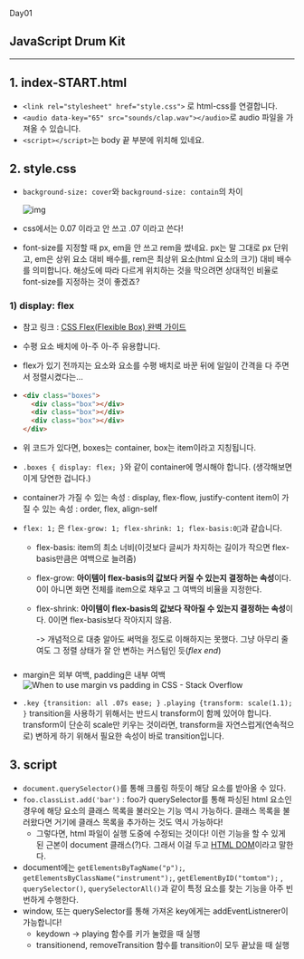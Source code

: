 Day01

## JavaScript Drum Kit



---



## 1. index-START.html

* `<link rel="stylesheet" href="style.css">` 로 html-css를 연결합니다. 
* `<audio data-key="65" src="sounds/clap.wav"></audio>`로 audio 파일을 가져올 수 있습니다. 
* `<script></script>`는 body 끝 부분에 위치해 있네요. 



## 2. style.css

* `background-size: cover`와 `background-size: contain`의 차이

  ![img](https://i0.wp.com/css-tricks.com/wp-content/uploads/2015/02/cover-and-contain.jpg?ssl=1)

* css에서는 0.07 이라고 안 쓰고 .07 이라고 쓴다!

* font-size를 지정할 때 px, em을 안 쓰고 rem을 썼네요. px는 말 그대로 px 단위고, em은 상위 요소 대비 배수를, rem은 최상위 요소(html 요소의 크기) 대비 배수를 의미합니다. 해상도에 따라 다르게 위치하는 것을 막으려면 상대적인 비율로 font-size를 지정하는 것이 좋겠죠?

### 1) display: flex

* 참고 링크 : [CSS Flex(Flexible Box) 완벽 가이드](https://heropy.blog/2018/11/24/css-flexible-box/)

* 수평 요소 배치에 아-주 아-주 유용합니다. 

* flex가 있기 전까지는 요소와 요소를 수평 배치로 바꾼 뒤에 일일이 간격을 다 주면서 정렬시켰다는...

* ```html
  <div class="boxes">
  	<div class="box"></div>
  	<div class="box"></div>
  	<div class="box"></div>
  </div>
  ```

* 위 코드가 있다면, boxes는 container, box는 item이라고 지칭됩니다. 

* `.boxes { display: flex; }`와 같이 container에 명시해야 합니다. (생각해보면 이게 당연한 겁니다.)

* container가 가질 수 있는 속성 : display, flex-flow, justify-content
  item이 가질 수 있는 속성 : order, flex, align-self

* `flex: 1;` 은 `flex-grow: 1; flex-shrink: 1; flex-basis:0`과 같습니다. 

  * flex-basis: item의 최소 너비(이것보다 글씨가 차지하는 길이가 작으면 flex-basis만큼은 여백으로 늘려줌)

  * flex-grow: **아이템이 flex-basis의 값보다 커질 수 있는지 결정하는 속성**이다. 0이 아니면 화면 전체를 item으로 채우고 그 여백의 비율을 지정한다. 

  * flex-shrink: **아이템이 flex-basis의 값보다 작아질 수 있는지 결정하는 속성**이다. 0이면 flex-basis보다 작아지지 않음. 

    -> 개념적으로 대충 알아도 써먹을 정도로 이해하지는 못했다. 그냥 아무리 줄여도 그 정렬 상태가 잘 안 변하는 커스텀인 듯(*flex end*)

### 

* margin은 외부 여백, padding은 내부 여백
  ![When to use margin vs padding in CSS - Stack Overflow](https://i.stack.imgur.com/PeSIJ.gif)

* `.key {transition: all .07s ease; }` `.playing {transform: scale(1.1); }` transition을 사용하기 위해서는 반드시 transform이 함께 있어야 합니다. transform이 단순히 scale만 키우는 것이라면, transform을 자연스럽게(연속적으로) 변하게 하기 위해서 필요한 속성이 바로 transition입니다. 



## 3. script

* `document.querySelector()`를 통해 크롤링 하듯이 해당 요소를 받아올 수 있다. 
* `foo.classList.add('bar')` : foo가 querySelector를 통해 파싱된 html 요소인 경우에 해당 요소의 클래스 목록을 불러오는 기능 역시 가능하다. 클래스 목록을 불러왔다면 거기에 클래스 목록을 추가하는 것도 역시 가능하다!
  * 그렇다면, html 파일이 실행 도중에 수정되는 것이다! 이런 기능을 할 수 있게 된 근본이 document 클래스(?)다. 그래서 이걸 두고 [HTML DOM](https://www.w3schools.com/whatis/whatis_htmldom.asp)이라고 말한다. 
* document에는 `getElementsByTagName("p");`, `getElementsByClassName("instrument");`, `getElementByID("tomtom");` , `querySelector()`, `querySelectorAll()`과 같이 특정 요소를 찾는 기능을 아주 빈번하게 수행한다. 
* window, 또는 querySelector를 통해 가져온 key에게는 addEventListnerer이 가능합니다! 
  * keydown -> playing 함수를 키가 눌렸을 때 실행
  * transitionend, removeTransition 함수를 transition이 모두 끝났을 때 실행



